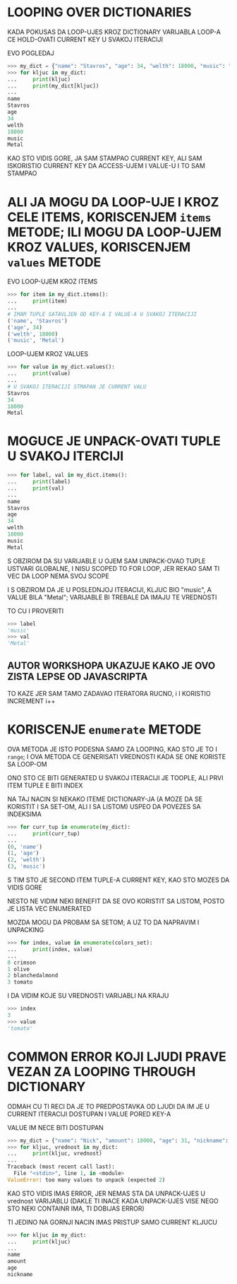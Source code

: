 # LOOPING OVER DICTIONARIES

KADA POKUSAS DA LOOP-UJES KROZ DICTIONARY VARIJABLA LOOP-A CE HOLD-OVATI CURRENT KEY U SVAKOJ ITERACIJI

EVO POGLEDAJ

```py
>>> my_dict = {"name": "Stavros", "age": 34, "welth": 18000, "music": "Metal"}
>>> for kljuc in my_dict:
...     print(kljuc)
...     print(my_dict[kljuc])
... 
name
Stavros
age
34
welth
18000
music
Metal
```

KAO STO VIDIS GORE, JA SAM STAMPAO CURRENT KEY, ALI SAM ISKORISTIO CURRENT KEY DA ACCESS-UJEM I VALUE-U I TO SAM STAMPAO

# ALI JA MOGU DA LOOP-UJE I KROZ CELE ITEMS, KORISCENJEM `items` METODE; ILI MOGU DA LOOP-UJEM KROZ VALUES, KORISCENJEM `values` METODE

EVO LOOP-UJEM KROZ ITEMS

```py
>>> for item in my_dict.items():
...     print(item)
...
# IMAM TUPLE SATAVLJEN OD KEY-A I VALUE-A U SVAKOJ ITERACIJI 
('name', 'Stavros')
('age', 34)
('welth', 18000)
('music', 'Metal')
```

LOOP-UJEM KROZ VALUES

```py
>>> for value in my_dict.values():
...     print(value)
...
# U SVAKOJ ITERACIJI STMAPAN JE CURRENT VALU
Stavros
34
18000
Metal
```

# MOGUCE JE UNPACK-OVATI TUPLE U SVAKOJ ITERCIJI

```py
>>> for label, val in my_dict.items():
...     print(label)
...     print(val)
... 
name
Stavros
age
34
welth
18000
music
Metal
```

S OBZIROM DA SU VARIJABLE U OJEM SAM UNPACK-OVAO TUPLE USTVARI GLOBALNE, I NISU SCOPED TO FOR LOOP, JER REKAO SAM TI VEC DA LOOP NEMA SVOJ SCOPE

I S OBZIROM DA JE U POSLEDNJOJ ITERACIJI, KLJUC BIO "music", A VALUE BILA "Metal"; VARIJABLE BI TREBALE DA IMAJU TE VREDNOSTI

TO CU I PROVERITI

```py
>>> label
'music'
>>> val
'Metal'
```

## AUTOR WORKSHOPA UKAZUJE KAKO JE OVO ZISTA LEPSE OD JAVASCRIPTA

TO KAZE JER SAM TAMO ZADAVAO ITERATORA RUCNO, i I KORISTIO INCREMENT i++

# KORISCENJE `enumerate` METODE

OVA METODA JE ISTO PODESNA SAMO ZA LOOPING, KAO STO JE TO I `range`; I OVA METODA CE GENERISATI VREDNOSTI KADA SE ONE KORISTE SA LOOP-OM

ONO STO CE BITI GENERATED U SVAKOJ ITERACIJI JE TOOPLE, ALI PRVI ITEM TUPLE E BITI INDEX

NA TAJ NACIN SI NEKAKO ITEME DICTIONARY-JA (A MOZE DA SE KORISTIT I SA SET-OM, ALI I SA LISTOM) USPEO DA POVEZES SA INDEKSIMA

```py
>>> for curr_tup in enumerate(my_dict):
...     print(curr_tup)
... 
(0, 'name')
(1, 'age')
(2, 'welth')
(3, 'music') 
```

S TIM STO JE SECOND ITEM TUPLE-A CURRENT KEY, KAO STO MOZES DA VIDIS GORE

NESTO NE VIDIM NEKI BENEFIT DA SE OVO KORISTIT SA LISTOM, POSTO JE LISTA VEC ENUMERATED

MOZDA MOGU DA PROBAM SA SETOM; A UZ TO DA NAPRAVIM I UNPACKING

```py
>>> for index, value in enumerate(colors_set):
...     print(index, value)
... 
0 crimson
1 olive
2 blanchedalmond
3 tomato
```

I DA VIDIM KOJE SU VREDNOSTI VARIJABLI NA KRAJU

```py
>>> index
3
>>> value
'tomato'
```

# COMMON ERROR KOJI LJUDI PRAVE VEZAN ZA LOOPING THROUGH DICTIONARY

ODMAH CU TI RECI DA JE TO PREDPOSTAVKA OD LJUDI DA IM JE U CURRENT ITERACIJI DOSTUPAN I VALUE PORED KEY-A

VALUE IM NECE BITI DOSTUPAN

```py
>>> my_dict = {"name": "Nick", "amount": 18000, "age": 31, "nickname": "Nikky"}
>>> for kljuc, vrednost in my_dict:
...     print(kljuc, vrednost)
... 
Traceback (most recent call last):
  File "<stdin>", line 1, in <module>
ValueError: too many values to unpack (expected 2)
```

KAO STO VIDIS IMAS ERROR, JER NEMAS STA DA UNPACK-UJES U vrednost VARIJABLU (DAKLE TI INACE KADA UNPACK-UJES VISE NEGO STO NEKI CONTAINR IMA, TI DOBIJAS ERROR)

TI JEDINO NA GORNJI NACIN IMAS PRISTUP SAMO CURRENT KLJUCU

```py
>>> for kljuc in my_dict:
...     print(kljuc)
... 
name
amount
age
nickname
```